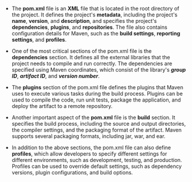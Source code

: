- The **pom.xml** file is an **XML** file that is located in the root directory of the project. It defines the project's **metadata**, including the project's **name**, **version**, and **description**, and specifies the project's **dependencies**, **plugins**, and **repositories**. The file also contains configuration details for Maven, such as the **build settings**, **reporting settings**, and **profiles**.

- One of the most critical sections of the pom.xml file is the **dependencies** section. It defines all the external libraries that the project needs to compile and run correctly. The dependencies are specified using Maven coordinates, which consist of the library's ***group ID***, ***artifact ID***, and ***version number***.

- The **plugins** section of the pom.xml file defines the plugins that Maven uses to execute various tasks during the build process. Plugins can be used to compile the code, run unit tests, package the application, and deploy the artifact to a remote repository.

- Another important aspect of the **pom.xml** file is the **build** section. It specifies the build process, including the source and output directories, the compiler settings, and the packaging format of the artifact. Maven supports several packaging formats, including jar, war, and ear.

- In addition to the above sections, the pom.xml file can also define **profiles**, which allow developers to specify different settings for different environments, such as development, testing, and production. Profiles can be used to override default settings, such as dependency versions, plugin configurations, and build options.